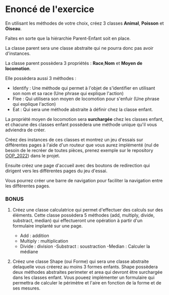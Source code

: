 # Enoncé de l'exercice

En utilisant les méthodes de votre choix, créez 3 classes **Animal**, **Poisson** et **Oiseau**.

Faites en sorte que la hiérarchie Parent-Enfant soit en place.

La classe parent sera une classe abstraite qui ne pourra donc pas avoir d'instances.

La classe parent possèdera 3 propriétés : **Race**,**Nom** et **Moyen de locomotion**.

Elle possèdera aussi 3 méthodes : 
- Identify : Une méthode qui permet à l'objet de s'identifier en utilisant son nom et sa race (Une phrase qui explique l'action) 
- Flee : Qui utilisera son moyen de locomotion pour s'enfuir (Une phrase qui explique l'action) 
- Eat : Qui sera une méthode abstraite à définir chez la classe enfant.

La propriété moyen de locomotion sera **surchargée** chez les classes enfant, et chacune des classes enfant possèdera une méthode unique qu'il vous adviendra de créer.

Créez des instances de ces classes et montrez un jeu d'essais sur différentes pages à l'aide d'un routeur que vous aurez implémenté (nul de besoin de le recréer de toutes pièces, prenez exemple sur le repository [OOP_2022](https://github.com/NegiAlba/OOP_2022.git)) dans le projet.

Ensuite créez une page d'accueil avec des boutons de redirection qui dirigent vers les différentes pages du jeu d'essai.

Vous pourrez créer une barre de navigation pour faciliter la navigation entre les différentes pages.

### BONUS

1. Créez une classe calculatrice qui permet d'effectuer des calculs sur des éléments. Cette classe possèdera 5 méthodes (add, multiply, divide, substract, median) qui effectueront une opération à partir d'un formulaire implanté sur une page.
   - Add : addition
   - Multiply : multiplication
   - Divide : division
   -Substract : soustraction
   -Median : Calculer la médiane

2. Créez une classe Shape (oui Forme) qui sera une classe abstraite delaquelle vous créerez au moins 3 formes enfants. Shape possèdera deux méthodes abstraites perimeter et area qui devront être surchargée dans les classes enfant. Vous poueez implémenter un formulaire qui permettra de calculer le périmètre et l'aire en fonction de la forme et de ses mesures.